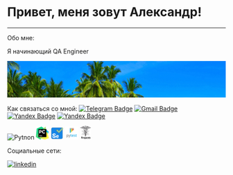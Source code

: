 # Привет, меня зовут Александр!

---

Обо мне:

Я начинающий QA Engineer

<p align="center">
 <img width="600" src="asserts/tropic.png"/>
</p>



Как связаться со мной: 
[![Telegram Badge](https://img.shields.io/badge/-@AlexM150-blue?style=flat&logo=Telegram&logoColor=white)](https://t.me/AlexM150) 
[![Gmail Badge](https://img.shields.io/badge/-Gmail-red?style=flat&logo=Gmail&logoColor=white)](mailto:jungleman150@gmail.com)
[![Yandex Badge](https://img.shields.io/badge/-Gmail-red?style=flat&logo=Gmail&logoColor=white)](mailto:alexm150@yandex.ru)
 <a href="alexm150@yandex.ru">
    <img src="https://img.shields.io/badge/Yandex-yellow?style=for-the-badge&logo=Yandex&logoColor=black" alt="Yandex Badge"/>
  </a>


<p>
 <img alt="Pytnon" weight="100", height="30" src="https://www.python.org/static/community_logos/python-logo-master-v3-TM.png" />
 <img width="30" src="asserts/PyCharm_icon.png"/>
 <img width="30" src="asserts/icons8-автоматизация-тестирования-selenium.svg"/>
 <img width="30" src="asserts/pytest-original-wordmark.svg"/>
 <img width="25" src="asserts/Requests_Python_Logo.png"/>
</p>

Социальные сети:

  <div id="badges">
    <a href="https://www.linkedin.com/in/alexmisyuk/" target="_blank">
      <img src="https://cdn-icons-png.flaticon.com/512/2504/2504799.png" width="40" height="40" alt="linkedin" />
    </a>
  </div>
